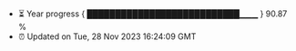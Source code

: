 - ⏳ Year progress { ███████████████████████████▁▁▁ } 90.87 %
- ⏰ Updated on Tue, 28 Nov 2023 16:24:09 GMT

